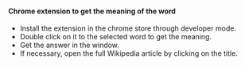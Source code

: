 #### Chrome extension to get the meaning of the word

- Install the extension in the chrome store through developer mode. 
- Double click on it to the selected word to get the meaning. 
- Get the answer in the window.
- If necessary, open the full Wikipedia article by clicking on the title.